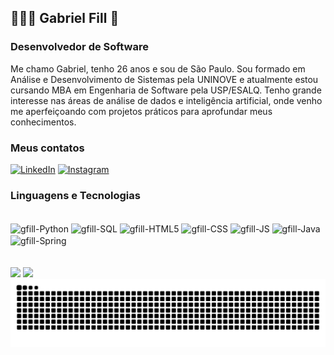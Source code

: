 ## 👨🏽‍💻 Gabriel Fill 👋

### Desenvolvedor de Software

Me chamo Gabriel, tenho 26 anos e sou de São Paulo. Sou formado em Análise e Desenvolvimento de Sistemas pela UNINOVE e atualmente estou cursando MBA em Engenharia de Software pela USP/ESALQ.
Tenho grande interesse nas áreas de análise de dados e inteligência artificial, onde venho me aperfeiçoando com projetos práticos para aprofundar meus conhecimentos.

<h3 align="left">Meus contatos</h3>

[![LinkedIn](https://img.shields.io/badge/LinkedIn-0077B5?style=for-the-badge&logo=linkedin&logoColor=white)](https://www.linkedin.com/in/gabriel-fill-53b039234/)  [![Instagram](https://img.shields.io/badge/Instagram-E4405F?style=for-the-badge&logo=instagram&logoColor=white)](https://www.instagram.com/xgfilx/)
###

### Linguagens e Tecnologias

<div style="display: inline_block"><br>
  <img align="center" alt="gfill-Python" height="30" width="40" src="https://cdn.jsdelivr.net/gh/devicons/devicon@latest/icons/python/python-original.svg">
  <img align="center" alt="gfill-SQL" height="30" width="40" src="https://cdn.jsdelivr.net/gh/devicons/devicon@latest/icons/azuresqldatabase/azuresqldatabase-original.svg">
  <img align="center" alt="gfill-HTML5" height="30" width="40" src="https://cdn.jsdelivr.net/gh/devicons/devicon@latest/icons/html5/html5-original.svg">
  <img align="center" alt="gfill-CSS" height="30" width="40" src="https://cdn.jsdelivr.net/gh/devicons/devicon@latest/icons/css3/css3-original.svg">
  <img align="center" alt="gfill-JS" height="30" width="40" src="https://cdn.jsdelivr.net/gh/devicons/devicon@latest/icons/javascript/javascript-original.svg">
  <img align="center" alt="gfill-Java" height="30" width="40" src="https://cdn.jsdelivr.net/gh/devicons/devicon@latest/icons/java/java-original.svg">
  <img align="center" alt="gfill-Spring" height="30" width="40" src="https://cdn.jsdelivr.net/gh/devicons/devicon@latest/icons/spring/spring-original.svg">
</div>
<br><br>

</div>
  <img height='180em' src = "https://github-readme-stats.vercel.app/api?username=gfill99&show_icons=true&theme=transparent"/>            
  <img height='150em' src = "https://github-readme-stats.vercel.app/api/top-langs/?username=gfill99&hide_progress=true&theme=transparent"/>  
</div>

<div>  
  <picture align="center">
    <source media="(prefers-color-scheme: dark)" srcset="https://raw.githubusercontent.com/gfill99/gfill99/output/github-contribution-grid-snake-dark.svg">
    <source media="(prefers-color-scheme: light)" srcset="https://raw.githubusercontent.com/gfill99/gfill99/output/github-contribution-grid-snake-dark.svg">
    <img align="center" alt="github contribution grid snake animation" src="https://raw.githubusercontent.com/gfill99/gfill99/output/github-contribution-grid-snake.svg">
  </picture>
<div> 
        
          
